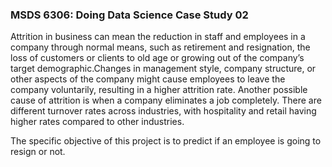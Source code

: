 
### MSDS 6306: Doing Data Science Case Study 02
Attrition in business can mean the reduction in staff and employees in a company through normal means, such as retirement and resignation, the loss of customers or clients to old age or growing out of the company’s target demographic.Changes in management style, company structure, or other aspects of the company might cause employees to leave the company voluntarily, resulting in a higher attrition rate. Another possible cause of attrition is when a company eliminates a job completely. There are different turnover rates across industries, with hospitality and retail having higher rates compared to other industries.

The specific objective of this project is to predict if an employee is going to resign or not. 

